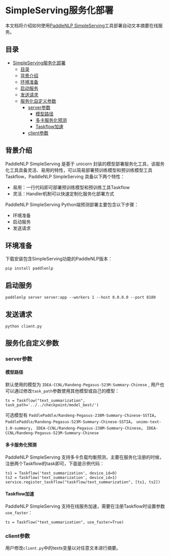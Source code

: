 # SimpleServing服务化部署

本文档将介绍如何使用[PaddleNLP SimpleServing](https://github.com/PaddlePaddle/PaddleNLP/blob/develop/docs/server.md)工具部署自动文本摘要在线服务。

## 目录
- [SimpleServing服务化部署](#SimpleServing服务化部署)
  - [目录](#目录)
  - [背景介绍](#背景介绍)
  - [环境准备](#环境准备)
  - [启动服务](#启动服务)
  - [发送请求](#发送请求)
  - [服务化自定义参数](#服务化自定义参数)
    - [server参数](#server参数)
      - [模型路径](#模型路径)
      - [多卡服务化预测](#多卡服务化预测)
      - [Taskflow加速](#Taskflow加速)
    - [client参数](#client参数)



## 背景介绍
PaddleNLP SimpleServing 是基于 unicorn 封装的模型部署服务化工具，该服务化工具具备灵活、易用的特性，可以简易部署预训练模型和预训练模型工具Taskflow，PaddleNLP SimpleServing 具备以下两个特性：

- 易用：一行代码即可部署预训练模型和预训练工具Taskflow
- 灵活：Handler机制可以快速定制化服务化部署方式

PaddleNLP SimpleServing Python端预测部署主要包含以下步骤：
- 环境准备
- 启动服务
- 发送请求

## 环境准备
下载安装包含SimpleServing功能的PaddleNLP版本：
```shell
pip install paddlenlp
```

## 启动服务
```shell
paddlenlp server server:app --workers 1 --host 0.0.0.0 --port 8189
```

## 发送请求
```shell
python client.py
```

## 服务化自定义参数

### server参数

#### 模型路径

默认使用的模型为 `IDEA-CCNL/Randeng-Pegasus-523M-Summary-Chinese` , 用户也可以通过修改`task_path`参数使用其他模型或自己的模型：

```shell
ts = Taskflow("text_summarization", task_path='../../checkpoint/model_best/')
```
可选模型有 `PaddlePaddle/Randeng-Pegasus-238M-Summary-Chinese-SSTIA`， `PaddlePaddle/Randeng-Pegasus-523M-Summary-Chinese-SSTIA`， `unimo-text-1.0-summary`， `IDEA-CCNL/Randeng-Pegasus-238M-Summary-Chinese`， `IDEA-CCNL/Randeng-Pegasus-523M-Summary-Chinese`

#### 多卡服务化预测
PaddleNLP SimpleServing 支持多卡负载均衡预测，主要在服务化注册的时候，注册两个Taskflow的task即可，下面是示例代码：

```shell
ts1 = Taskflow('text_summarization', device_id=0)
ts2 = Taskflow('text_summarization', device_id=1)
service.register_taskflow("taskflow/text_summarization", [ts1, ts2])
```

#### Taskflow加速
PaddleNLP SimpleServing 支持在线服务加速，需要在注册Taskflow时设置参数`use_faster`：

```shell
ts = Taskflow("text_summarization", use_faster=True)
```

### client参数
用户修改`client.py`中的texts变量以对任意文本进行摘要。
